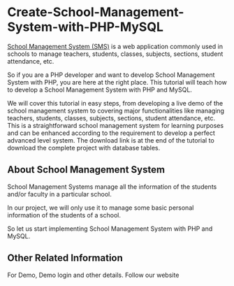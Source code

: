 # Create-School-Management-System-with-PHP-MySQL

[School Management System (SMS)](https://getprojects.org/create-school-management-system-with-php-mysql/) is a web application commonly used in schools to manage teachers, students, classes, subjects, sections, student attendance, etc.

So if you are a PHP developer and want to develop School Management System with PHP, you are here at the right place. This tutorial will teach how to develop a School Management System with PHP and MySQL.

We will cover this tutorial in easy steps, from developing a live demo of the school management system to covering major functionalities like managing teachers, students, classes, subjects, sections, student attendance, etc. This is a straightforward school management system for learning purposes and can be enhanced according to the requirement to develop a perfect advanced level system. The download link is at the end of the tutorial to download the complete project with database tables.

## About School Management System

School Management Systems manage all the information of the students and/or faculty in a particular school.

In our project, we will only use it to manage some basic personal information of the students of a school.

So let us start implementing School Management System with PHP and MySQL.

## Other Related Information

For Demo, Demo login and other details. Follow our website
